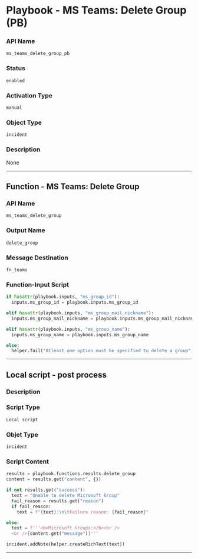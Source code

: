 <!--
    DO NOT MANUALLY EDIT THIS FILE
    THIS FILE IS AUTOMATICALLY GENERATED WITH resilient-sdk codegen
    Generated with resilient-sdk v49.0.4368
-->

# Playbook - MS Teams: Delete Group (PB)

### API Name
`ms_teams_delete_group_pb`

### Status
`enabled`

### Activation Type
`manual`

### Object Type
`incident`

### Description
None


---
## Function - MS Teams: Delete Group

### API Name
`ms_teams_delete_group`

### Output Name
`delete_group`

### Message Destination
`fn_teams`

### Function-Input Script
```python
if hasattr(playbook.inputs, "ms_group_id"):
  inputs.ms_group_id = playbook.inputs.ms_group_id

elif hasattr(playbook.inputs, "ms_group_mail_nickname"):
  inputs.ms_group_mail_nickname = playbook.inputs.ms_group_mail_nickname

elif hasattr(playbook.inputs, "ms_group_name"):
  inputs.ms_group_name = playbook.inputs.ms_group_name

else:
  helper.fail("Atleast one option must be specified to delete a group")
```

---

## Local script - post process

### Description


### Script Type
`Local script`

### Objet Type
`incident`

### Script Content
```python
results = playbook.functions.results.delete_group
content = results.get("content", {})

if not results.get("success"):
  text = "Unable to delete Microsoft Group"
  fail_reason = results.get("reason")
  if fail_reason:
    text = f"{text}:\n\tFailure reason: {fail_reason}"

else:
  text = f'''<b>Microsoft Groups:</b><br />
  <br />{content.get("message")}'''

incident.addNote(helper.createRichText(text))
```

---

